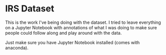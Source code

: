 # IRS Dataset

This is the work I've being doing with the dataset. I tried to leave everything on a Jupyter Notebook with annotations of what I was doing to make sure people could follow along and play around with the data.

Just make sure you have Jupyter Notebook installed (comes with anaconda).